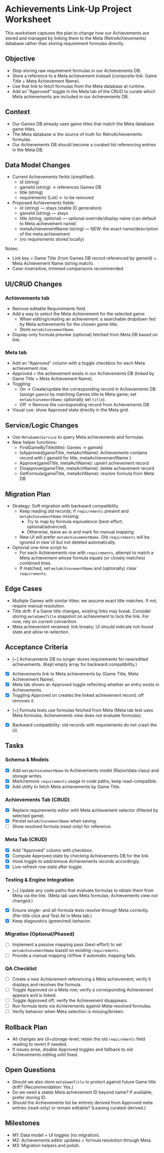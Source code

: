 # Achievements Link-Up Project Worksheet

This worksheet captures the plan to change how our Achievements are stored and managed by linking them to the Meta (RetroAchievements) database rather than storing requirement formulas directly.

## Objective
- Stop storing raw requirement formulas in our Achievements DB.
- Store a reference to a Meta achievement instead (composite link: Game Title + Meta Achievement Name).
- Use that link to fetch formulas from the Meta database at runtime.
- Add an "Approved" toggle in the Meta tab of the CRUD to curate which Meta achievements are included in our Achievements DB.

## Context
- Our Games DB already uses game titles that match the Meta database game titles.
- The Meta database is the source of truth for RetroAchievements formulas.
- Our Achievements DB should become a curated list referencing entries in the Meta DB.

## Data Model Changes
- Current Achievements fields (simplified):
  - id (string)
  - gameId (string) → references Games DB
  - title (string)
  - requirements (List<string>) ← to be removed
- Proposed Achievements fields:
  - id (string) — stays (stable ID generation)
  - gameId (string) — stays
  - title (string, optional) — optional override/display name (can default to Meta achievement name)
  - metaAchievementName (string) — NEW: the exact name/description of the meta achievement
  - (no requirements stored locally)

Notes:
- Link key = Game Title (from Games DB record referenced by gameId) + Meta Achievement Name (string match).
- Case-insensitive, trimmed comparisons recommended.

## UI/CRUD Changes
### Achievements tab
- Remove editable Requirements field.
- Add a way to select the Meta Achievement for the selected game:
  - When editing/creating an achievement: a searchable dropdown fed by Meta achievements for the chosen game title.
  - Store `metaAchievementName`.
- Display-only formula preview (optional) fetched from Meta DB based on link.

### Meta tab
- Add an "Approved" column with a toggle checkbox for each Meta achievement row.
- Approved = the achievement exists in our Achievements DB (linked by Game Title + Meta Achievement Name).
- Toggling:
  - On → Create/update the corresponding record in Achievements DB (assign `gameId` by matching Games.title to Meta game; set `metaAchievementName`; optionally set `title`).
  - Off → Remove the corresponding record from Achievements DB.
- Visual cue: show Approved state directly in the Meta grid.

## Service/Logic Changes
- Use `MetaGamesService` to query Meta achievements and formulas.
- New helper functions:
  - FindGameByTitle(title): Games → gameId
  - IsApproved(gameTitle, metaAchName): Achievements contains record with { gameId for title, metaAchievementName }
  - Approve(gameTitle, metaAchName): upsert achievement record
  - Disapprove(gameTitle, metaAchName): delete achievement record
  - GetFormula(gameTitle, metaAchName): resolve formula from Meta DB

## Migration Plan
- Strategy: Soft migration with backward compatibility.
  - Keep reading old records; if `requirements` present and `metaAchievementName` missing:
    - Try to map by formula equivalence (best-effort; optional/advanced).
    - Otherwise, leave as-is and mark for manual mapping.
  - New UI will prefer `metaAchievementName`. Old `requirements` will be ignored in new UI but not deleted automatically.
- Optional one-time script to:
  - For each Achievements row with `requirements`, attempt to match a Meta achievement whose formula equals (or closely matches) combined lines.
  - If matched, set `metaAchievementName` and (optionally) clear `requirements`.

## Edge Cases
- Multiple Games with similar titles: we assume exact title matches. If not, require manual resolution.
- Title drift: if a Game title changes, existing links may break. Consider storing `metaGameTitle` snapshot on achievement to lock the link. For now, rely on current convention.
- Meta achievement renamed: link breaks; UI should indicate not-found state and allow re-selection.

## Acceptance Criteria
- [~] Achievements DB no longer stores requirements for new/edited achievements. (Kept empty array for backward compatibility.)
- [x] Achievements link to Meta achievements by (Game Title, Meta Achievement Name).
- [x] Meta tab shows an Approved toggle reflecting whether an entry exists in Achievements.
- [x] Toggling Approved on creates the linked achievement record; off removes it.
- [~] Formula tests use formulas fetched from Meta (Meta tab test uses Meta formulas; Achievements view does not evaluate formulas).
- [x] Backward compatibility: old records with requirements do not crash the UI.

## Tasks
### Schema & Models
- [x] Add `metaAchievementName` to Achievements model (Razor/data class) and storage writes.
- [x] Mark/remove `requirements` usage in code paths; keep read-compatible.
- [x] Add utility to fetch Meta achievements by Game Title.

### Achievements Tab (CRUD)
- [x] Replace requirements editor with Meta achievement selector (filtered by selected game).
- [x] Persist `metaAchievementName` when saving.
- [ ] Show resolved formula (read-only) for reference.

### Meta Tab (CRUD)
- [x] Add "Approved" column with checkbox.
- [x] Compute Approved state by checking Achievements DB for the link.
- [x] Hook toggle to add/remove Achievements records accordingly.
- [x] Live-refresh row state after toggle.

### Testing & Engine Integration
- [~] Update any code paths that evaluate formulas to obtain them from Meta via the link. (Meta tab uses Meta formulas; Achievements view not changed.)
- [x] Ensure single- and all-formula tests resolve through Meta correctly. (Per-title click and Test All in Meta tab.)
- [x] Keep diagnostics (green/red) behavior.

### Migration (Optional/Phased)
- [ ] Implement a passive mapping pass (best-effort) to set `metaAchievementName` based on existing `requirements`.
- [ ] Provide a manual mapping UI/flow if automatic mapping fails.

### QA Checklist
- [ ] Create a new Achievement referencing a Meta achievement; verify it displays and resolves the formula.
- [ ] Toggle Approved on a Meta row; verify a corresponding Achievement appears and is linked.
- [ ] Toggle Approved off; verify the Achievement disappears.
- [ ] Run formula tests via Achievements against Meta-resolved formulas.
- [ ] Verify behavior when Meta selection is missing/broken.

## Rollback Plan
- All changes are UI+storage-level; retain the old `requirements` field reading to revert if needed.
- If issues arise, disable Approved toggles and fallback to old Achievements editing until fixed.

## Open Questions
- Should we also store `metaGameTitle` to protect against future Game title drift? (Recommendation: Yes.)
- Do we need a stable Meta achievement ID beyond name? If available, prefer storing ID.
- Should the Achievements list be entirely derived from Approved meta entries (read-only) or remain editable? (Leaning curated-derived.)

## Milestones
- M1: Data model + UI toggles (no migration).
- M2: Achievements editor updates + formula resolution through Meta.
- M3: Migration helpers and polish.
